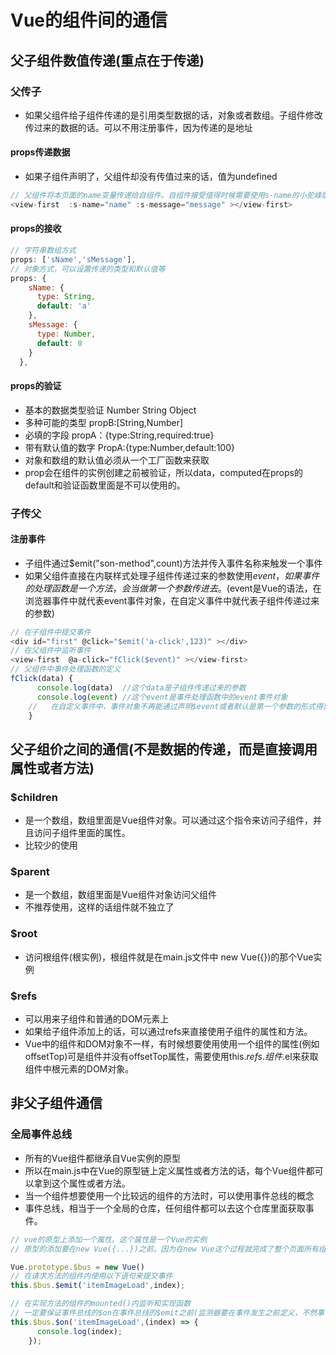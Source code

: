 # Vue的组件间的通信

## 父子组件数值传递(重点在于传递)

### 父传子

* 如果父组件给子组件传递的是引用类型数据的话，对象或者数组。子组件修改传过来的数据的话。可以不用注册事件，因为传递的是地址

#### props传递数据

* 如果子组件声明了，父组件却没有传值过来的话，值为undefined

```js
// 父组件将本页面的name变量传递给自组件。自组件接受值得时候需要使用s-name的小驼峰版本
<view-first  :s-name="name" :s-message="message" ></view-first>
```

#### props的接收

```js
// 字符串数组方式
props: ['sName','sMessage'],
// 对象方式，可以设置传递的类型和默认值等
props: {
    sName: {
      type: String,
      default: 'a'
    },
    sMessage: {
      type: Number,
      default: 0
    }
  },
```

#### props的验证

* 基本的数据类型验证 Number String Object
* 多种可能的类型 propB:[String,Number]
* 必填的字段 propA：{type:String,required:true}
* 带有默认值的数字 PropA:{type:Number,default:100}
* 对象和数组的默认值必须从一个工厂函数来获取
* prop会在组件的实例创建之前被验证，所以data，computed在props的default和验证函数里面是不可以使用的。

### 子传父

#### 注册事件

* 子组件通过$emit("son-method",count)方法并传入事件名称来触发一个事件
* 如果父组件直接在内联样式处理子组件传递过来的参数使用$event，如果事件的处理函数是一个方法，会当做第一个参数传进去。($event是Vue的语法，在浏览器事件中就代表event事件对象，在自定义事件中就代表子组件传递过来的参数)

```js
// 在子组件中提交事件
<div id="first" @click="$emit('a-click',123)" ></div>
// 在父组件中监听事件
<view-first  @a-click="fClick($event)" ></view-first>
// 父组件中事件处理函数的定义
fClick(data) {
      console.log(data)  //这个data是子组件传递过来的参数
      console.log(event) //这个event是事件处理函数中的event事件对象
    //   在自定义事件中，事件对象不再能通过声明$event或者默认是第一个参数的形式得到了。只能通过在函数体中直接使用event变量的方式来获取event事件对象。
    }
```

## 父子组价之间的通信(不是数据的传递，而是直接调用属性或者方法)

### $children

* 是一个数组，数组里面是Vue组件对象。可以通过这个指令来访问子组件，并且访问子组件里面的属性。
* 比较少的使用

### $parent

* 是一个数组，数组里面是Vue组件对象访问父组件
* 不推荐使用，这样的话组件就不独立了

### $root

* 访问根组件(根实例)，根组件就是在main.js文件中 new Vue({})的那个Vue实例

### $refs

* 可以用来子组件和普通的DOM元素上
* 如果给子组件添加上的话，可以通过refs来直接使用子组件的属性和方法。
* Vue中的组件和DOM对象不一样，有时候想要使用使用一个组件的属性(例如offsetTop)可是组件并没有offsetTop属性，需要使用this.$refs.组件.$el来获取组件中根元素的DOM对象。

## 非父子组件通信

### 全局事件总线

* 所有的Vue组件都继承自Vue实例的原型
* 所以在main.js中在Vue的原型链上定义属性或者方法的话，每个Vue组件都可以拿到这个属性或者方法。
* 当一个组件想要使用一个比较远的组件的方法时，可以使用事件总线的概念
* 事件总线，相当于一个全局的仓库，任何组件都可以去这个仓库里面获取事件。

```js
// vue的原型上添加一个属性。这个属性是一个Vue的实例
// 原型的添加要在new Vue({...})之前。因为在new Vue这个过程就完成了整个页面所有组价的created和mounted。然而事件总线是在某个组件的mounted中被监听。所以事件总线的定义一定要在new Vue()之前。

Vue.prototype.$bus = new Vue()
// 在请求方法的组件内使用以下语句来提交事件
this.$bus.$emit('itemImageLoad',index);

// 在实现方法的组件的mounted()内监听和实现函数
// 一定要保证事件总线的$on在事件总线的$emit之前(监测器要在事件发生之前定义，不然事件发生了没有监测器监测导致事件不会执行)
this.$bus.$on('itemImageLoad',(index) => {
      console.log(index);
    });
```